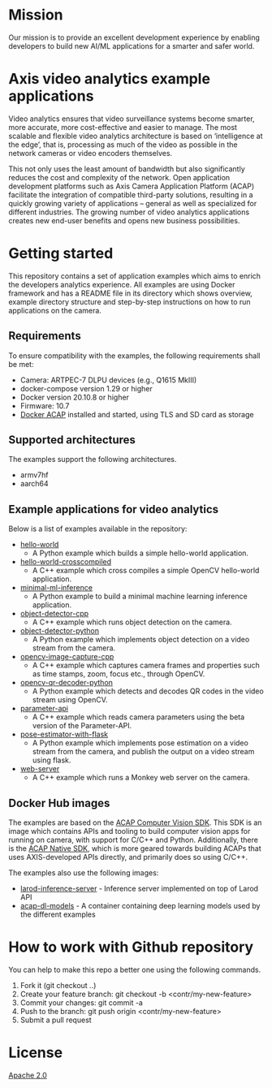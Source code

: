 
# Mission
Our mission is to provide an excellent development experience by enabling developers
to build new AI/ML applications for a smarter and safer world.

# Axis video analytics example applications
Video analytics ensures that video surveillance systems become smarter,
more accurate, more cost-effective and easier to manage. The most scalable
and flexible video analytics architecture is based on ‘intelligence at the
edge’, that is, processing as much of the video as possible in the network
cameras or video encoders themselves.

This not only uses the least amount of bandwidth but also significantly reduces
the cost and complexity of the network. Open application development platforms
such as Axis Camera Application Platform (ACAP) facilitate the integration of
compatible third-party solutions, resulting in a quickly growing variety of
applications – general as well as specialized for different industries. The
growing number of video analytics applications creates new end-user benefits
and opens new business possibilities.

# Getting started
This repository contains a set of application examples which aims to enrich the
developers analytics experience. All examples are using Docker framework and has a
README file in its directory which shows overview, example directory structure and
step-by-step instructions on how to run applications on the camera.

## Requirements
To ensure compatibility with the examples, the following requirements shall be met:
* Camera: ARTPEC-7 DLPU devices (e.g., Q1615 MkIII)
* docker-compose version 1.29 or higher
* Docker version 20.10.8 or higher
* Firmware: 10.7
 * [Docker ACAP](https://github.com/AxisCommunications/docker-acap) installed and started, using TLS and SD card as storage

## Supported architectures
The examples support the following architectures.
* armv7hf
* aarch64

## Example applications for video analytics
Below is a list of examples available in the repository:

* [hello-world](./hello-world/)
  * A Python example which builds a simple hello-world application.
* [hello-world-crosscompiled](./hello-world-crosscompiled/)
  * A C++ example which cross compiles a simple OpenCV hello-world application.
* [minimal-ml-inference](./minimal-ml-inference/)
  * A Python example to build a minimal machine learning inference application.
* [object-detector-cpp](./object-detector-cpp/)
  * A C++ example which runs object detection on the camera.
* [object-detector-python](./object-detector-python/)
  * A Python example which implements object detection on a
    video stream from the camera.
* [opencv-image-capture-cpp](./opencv-image-capture-cpp/)
  * A C++ example which captures camera frames and properties such as time stamps, zoom, focus etc., through OpenCV.
* [opencv-qr-decoder-python](./opencv-qr-decoder-python/)
  * A Python example which detects and decodes QR codes in the video stream using OpenCV.
* [parameter-api](./parameter-api/)
  * A C++ example which reads camera parameters using the beta version of the Parameter-API.
* [pose-estimator-with-flask](./pose-estimator-with-flask/)
  * A Python example which implements pose estimation on a video stream from the camera, and publish the output on a video stream using flask.
* [web-server](./web-server/)
  * A C++ example which runs a Monkey web server on the camera.

## Docker Hub images
The examples are based on the [ACAP Computer Vision SDK](https://github.com/AxisCommunications/acap-computer-vision-sdk).
This SDK is an image which contains APIs and tooling to build computer vision apps for running on camera, with support for C/C++ and Python.
Additionally, there is the [ACAP Native SDK](https://github.com/AxisCommunications/acap-native-sdk), which is more geared towards building ACAPs that uses AXIS-developed APIs directly, and primarily does so using C/C++.

The examples also use the following images:
* [larod-inference-server](https://hub.docker.com/r/axisecp/larod-inference-server) - Inference server implemented on top of Larod API
* [acap-dl-models](https://hub.docker.com/repository/docker/axisecp/acap-dl-models) - A container containing deep learning models used by the different examples

# How to work with Github repository
You can help to make this repo a better one using the following commands.

1. Fork it (git checkout ..)
2. Create your feature branch: git checkout -b <contr/my-new-feature>
3. Commit your changes: git commit -a
4. Push to the branch: git push origin <contr/my-new-feature>
5. Submit a pull request


# License
[Apache 2.0](LICENSE)
